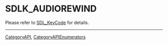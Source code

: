 # SDLK_AUDIOREWIND

Please refer to [SDL_KeyCode](SDL_KeyCode) for details.

----
[CategoryAPI](CategoryAPI), [CategoryAPIEnumerators](CategoryAPIEnumerators)


